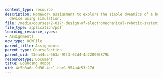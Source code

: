 ```yaml
---
content_type: resource
description: Homework assignment to explore the simple dynamics of a bouncing robot
  device using simulation.
file: /media/courses/2-017j-design-of-electromechanical-robotic-systems-fall-2009/4c5b3a0e9d904dc1cbe3954a4c53c27d_MIT2_017JF09_p15.pdf
file_type: application/pdf
learning_resource_types:
- Assignments
ocw_type: OCWFile
parent_title: Assignments
parent_type: CourseSection
parent_uid: 93ea44dc-663a-95f3-02d4-4a220966879b
resourcetype: Document
title: Bouncing Robot
uid: 4c5b3a0e-9d90-4dc1-cbe3-954a4c53c27d
---
```


